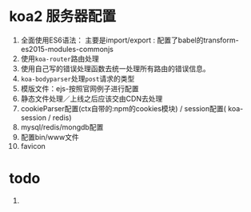 # koa2 服务器配置  

1. 全面使用ES6语法： 主要是import/export : 配置了babel的transform-es2015-modules-commonjs   
2. 使用```koa-router```路由处理
3. 使用自己写的错误处理函数去统一处理所有路由的错误信息。
4. ```koa-bodyparser```处理```post```请求的类型
5. 模版文件：ejs-按照官网例子进行配置
6. 静态文件处理／上线之后应该交由CDN去处理
7. cookieParser配置(ctx自带的:npm的cookies模块) / session配置( koa-session / redis)
8. mysql/redis/mongdb配置
9. 配置bin/www文件
10. favicon

# todo  

1.
